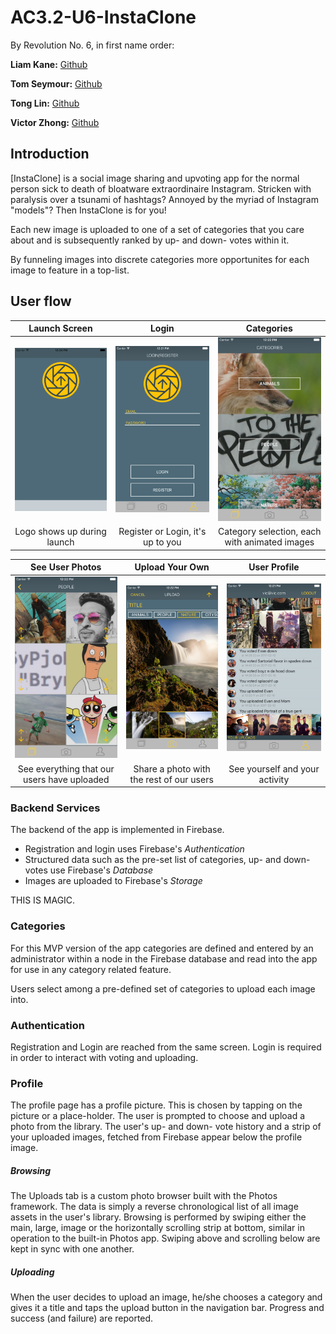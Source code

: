 # AC3.2-U6-InstaClone

By Revolution No. 6, in first name order:

**Liam Kane:** [Github](https://github.com/liamdkane)

**Tom Seymour:** [Github](https://github.com/seymotom)

**Tong Lin:** [Github](https://github.com/TongLin91)

**Victor Zhong:** [Github](https://github.com/viczhong)

## Introduction

\[InstaClone\] is a social image sharing and upvoting app for the normal person sick to death of bloatware extraordinaire Instagram. Stricken with paralysis over a tsunami of hashtags? Annoyed by the myriad of Instagram "models"? Then InstaClone is for you!

Each new image is uploaded to one of a set of categories that you care about and is subsequently ranked by up- and down- votes within it. 

By funneling images into discrete categories more opportunites for each image to feature in a top-list.

## User flow

Launch Screen | Login | Categories
:---: | :---: | :---:
![Launch Screen](images/Launch.png) | ![Login Screen](images/Login.png) | ![Categories](images/Categories.png)
Logo shows up during launch | Register or Login, it's up to you | Category selection, each with animated images


See User Photos | Upload Your Own | User Profile
:---: | :---: | :---:
![Photos](images/Photos.png) | ![Upload](images/Upload.png) | ![Profile](images/Profile.png)
See everything that our users have uploaded | Share a photo with the rest of our users | See yourself and your activity


### Backend Services

The backend of the app is implemented in Firebase. 

* Registration and login uses Firebase's _Authentication_
* Structured data such as the pre-set list of categories, up- and down- votes use Firebase's _Database_
* Images are uploaded to Firebase's _Storage_

THIS IS MAGIC.

### Categories

For this MVP version of the app categories are defined and entered by an administrator 
within a node in the Firebase database and read into the app for use in any category 
related feature.

Users select among a pre-defined set of categories to  upload each image into. 

### Authentication

Registration and Login are reached from the same screen. Login is required in order to interact with voting and uploading.

### Profile

The profile page has a profile picture. This is chosen by tapping on the picture or a place-holder. 
The user is prompted to choose and upload a photo from the library. The user's up- and 	down- vote history
and a strip of your uploaded images, fetched from Firebase appear below the profile image.
 

##### Browsing

The Uploads tab is a custom photo browser built with the Photos framework. The data is
simply a reverse chronological list of all image assets in the user's library. Browsing is performed
by swiping either the main, large, image or the horizontally scrolling strip at bottom,
similar in operation to the built-in Photos app. Swiping above and scrolling below are kept in sync
with one another.

##### Uploading

When the user decides to upload an image, he/she chooses a category and gives it a title and
taps the upload button in the navigation bar. Progress and success (and failure) are reported.




